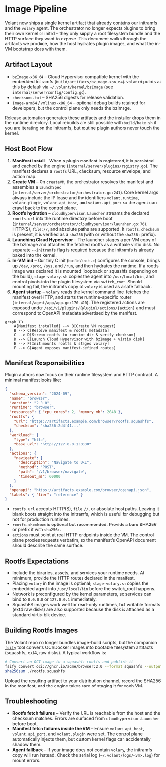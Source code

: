 # Image Pipeline

Volant now ships a single kernel artifact that already contains our initramfs and the `volary` agent. The orchestrator no longer expects plugins to bring their own kernel or initrd – they only supply a root filesystem bundle and the HTTP surface they want to expose. This document walks through the artifacts we produce, how the host hydrates plugin images, and what the in-VM bootstrap does with them.

## Artifact Layout
- `bzImage-x86_64` – Cloud Hypervisor compatible kernel with the embedded initramfs (`build/artifacts/bzImage-x86_64`). `volantd` points at this by default via `~/.volant/kernel/bzImage` (see `internal/server/config/config.go`).
- `checksums.txt` – SHA256 digests for release validation.
- `Image-arm64` / `vmlinux-x86_64` – optional debug builds retained for developers, but the control plane only needs the bzImage.

Release automation generates these artifacts and the installer drops them in the runtime directory. Local rebuilds are still possible with `build/bake.sh` if you are iterating on the initramfs, but routine plugin authors never touch the kernel.

## Host Boot Flow
1. **Manifest install** – When a plugin manifest is registered, it is persisted and cached by the engine (`internal/server/plugins/registry.go`). The manifest declares a `rootfs` URL, checksum, resource envelope, and action map.
2. **Create VM** – On `createVM`, the orchestrator resolves the manifest and assembles a `LaunchSpec` (`internal/server/orchestrator/orchestrator.go:241`). Core kernel args always include the IP lease and the identifiers `volant.runtime`, `volant.plugin`, `volant.api_host`, and `volant.api_port` so the agent can crawl back to the control plane.
3. **Rootfs hydration** – `cloudhypervisor.Launcher` streams the declared `rootfs.url` into the runtime directory before boot (`internal/server/orchestrator/cloudhypervisor/launcher.go:76`). HTTP(S), `file://`, and absolute paths are supported. If `rootfs.checksum` is present, it is verified as a `sha256` (with or without the `sha256:` prefix).
4. **Launching Cloud Hypervisor** – The launcher stages a per-VM copy of the bzImage and attaches the fetched rootfs as a writable virtio disk. No separate `--initramfs` flag is required because the initramfs is already baked into the kernel.
5. **In-VM init** – Our tiny C init (`build/init.c`) configures the console, brings up `/dev`, `/proc`, `/sys`, and `/run`, and then hydrates the runtime. If a rootfs image was declared it is mounted (loopback or squashfs depending on the build), `stage-volary.sh` copies the agent into `/usr/local/bin`, and control pivots into the plugin filesystem via `switch_root`. Should mounting fail, the initramfs copy of `volary` is used as a safe fallback.
6. **Agent startup** – `volary` reads the kernel command line, fetches the manifest over HTTP, and starts the runtime-specific router (`internal/agent/app/app.go:170-420`). The registered actions are exposed under `/api/v1/plugins/{plugin}/actions/{action}` and must correspond to OpenAPI metadata advertised by the manifest.

```mermaid
graph TD
    A[Manifest installed] --> B[Create VM request]
    B --> C[Resolve manifest & rootfs metadata]
    C --> D[Stream rootfs to runtime dir & verify checksum]
    D --> E[Launch Cloud Hypervisor with bzImage + virtio disk]
    E --> F[Init mounts rootfs & stages volary]
    F --> G[Agent exposes manifest-defined routes]
```

## Manifest Responsibilities
Plugin authors now focus on their runtime filesystem and HTTP contract. A minimal manifest looks like:

```json
{
  "schema_version": "2024-09",
  "name": "browser",
  "version": "2.0.0",
  "runtime": "browser",
  "resources": { "cpu_cores": 2, "memory_mb": 2048 },
  "rootfs": {
    "url": "https://artifacts.example.com/browser/rootfs.squashfs",
    "checksum": "sha256:2d4f41..."
  },
  "workload": {
    "type": "http",
    "base_url": "http://127.0.0.1:8080"
  },
  "actions": {
    "navigate": {
      "description": "Navigate to URL",
      "method": "POST",
      "path": "/v1/browser/navigate",
      "timeout_ms": 60000
    }
  },
  "openapi": "https://artifacts.example.com/browser/openapi.json",
  "labels": { "tier": "reference" }
}
```

- `rootfs.url` accepts HTTP(S), `file://`, or absolute host paths. Leaving it blank boots straight into the initramfs, which is useful for debugging but not for production runtimes.
- `rootfs.checksum` is optional but recommended. Provide a bare SHA256 or prefix it with `sha256:`.
- `actions` must point at real HTTP endpoints inside the VM. The control plane proxies requests verbatim, so the manifest’s OpenAPI document should describe the same surface.

## Rootfs Expectations
- Include the binaries, assets, and services your runtime needs. At minimum, provide the HTTP routes declared in the manifest.
- Placing `volary` in the image is optional; `stage-volary.sh` copies the embedded agent into `/usr/local/bin` before the switch_root happens.
- Network is preconfigured by the kernel parameters, so services can bind to `0.0.0.0` or `127.0.0.1` immediately.
- SquashFS images work well for read-only runtimes, but writable formats (ext4 raw disks) are also supported because the disk is attached as a standard virtio-blk device.

## Building Rootfs Images
The Volant repo no longer bundles image-build scripts, but the companion [`fsify`](https://github.com/ccheshirecat/fsify) tool converts OCI/Docker images into bootable filesystem artifacts (squashfs, ext4, raw disks). A typical workflow is:

```bash
# Convert an OCI image to a squashfs rootfs and publish it
fsify convert oci://ghcr.io/acme/browser:2.0 --format squashfs --output ./rootfs.squashfs
sha256sum ./rootfs.squashfs
```

Upload the resulting artifact to your distribution channel, record the SHA256 in the manifest, and the engine takes care of staging it for each VM.

## Troubleshooting
- **Rootfs fetch failures** – Verify the URL is reachable from the host and the checksum matches. Errors are surfaced from `cloudhypervisor.Launcher` before boot.
- **Manifest fetch failures inside the VM** – Ensure `volant.api_host`, `volant.api_port`, and `volant.plugin` were set. The control plane automatically injects them, but custom kernel flags can accidentally shadow them.
- **Agent fallback** – If your image does not contain `volary`, the initramfs copy will run instead. Check the serial log (`~/.volant/logs/<vm>.log`) for mount errors.
